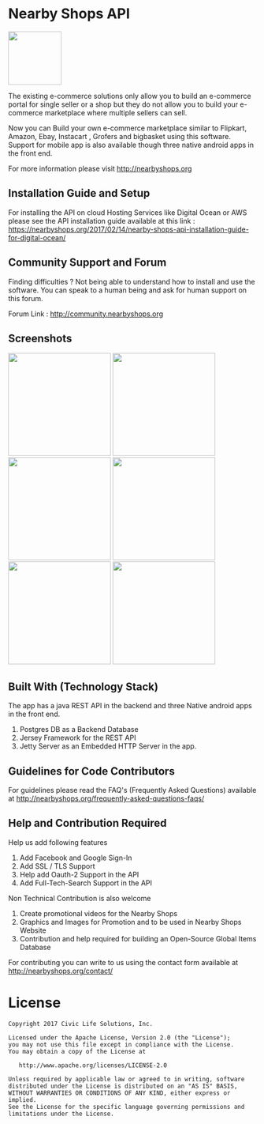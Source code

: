 

Nearby Shops API
==================


<img src="https://i1.wp.com/nearbyshops.org/wp-content/uploads/2017/02/backdrop_play_store.png" width="108">

The existing e-commerce solutions only allow you to build an e-commerce portal for single seller or a shop but they do not allow you to build your e-commerce marketplace where multiple sellers can sell.

Now you can Build your own e-commerce marketplace similar to Flipkart, Amazon, Ebay, Instacart , Grofers and bigbasket using this software. Support for mobile app is also available though three native android apps in the front end. 

For more information please visit http://nearbyshops.org


Installation Guide and Setup
------------------------------

For installing the API on cloud Hosting Services like Digital Ocean or AWS please see the API installation guide available at this link : https://nearbyshops.org/2017/02/14/nearby-shops-api-installation-guide-for-digital-ocean/


Community Support and Forum
-------------------------

Finding difficulties ? Not being able to understand how to install and use the software. You can speak to a human being and ask for human support on this forum. 

Forum Link : http://community.nearbyshops.org


Screenshots
-----------


<img src="https://i2.wp.com/nearbyshops.org/wp-content/uploads/2017/02/Screenshot_20170210-214201.png" width="208">  <img src="https://github.com/SumeetMoray/Nearby-Shops-Global-items-Database-app/blob/master/screenshots/gidb-item-categories-browse.png" width="208">  <img src="https://github.com/SumeetMoray/Nearby-Shops-Global-items-Database-app/blob/master/screenshots/gidb-items-browse.png" width="208">  <img src="https://github.com/SumeetMoray/Nearby-Shops-Global-items-Database-app/blob/master/screenshots/gidb-items-by-category.png" width="208">  <img src="https://i2.wp.com/nearbyshops.org/wp-content/uploads/2017/02/Screenshot_20170210-214209.png" width="208">  <img src="https://i2.wp.com/nearbyshops.org/wp-content/uploads/2017/02/Screenshot_20170224-075254.png" width="208">




Built With (Technology Stack)
-------------------------------

The app has a java REST API in the backend and three Native android apps in the front end. 

1. Postgres DB as a Backend Database
2. Jersey Framework for the REST API
3. Jetty Server as an Embedded HTTP Server in the app. 



Guidelines for Code Contributors
--------------------------------

For guidelines please read the FAQ's (Frequently Asked Questions) available at 
http://nearbyshops.org/frequently-asked-questions-faqs/


Help and Contribution Required
------------------------------

Help us add following features

1. Add Facebook and Google Sign-In 
2. Add SSL / TLS Support 
3. Help add Oauth-2 Support in the API
4. Add Full-Tech-Search Support in the API

Non Technical Contribution is also welcome 

1. Create promotional videos for the Nearby Shops
2. Graphics and Images for Promotion and to be used in Nearby Shops Website
3. Contribution and help required for building an Open-Source Global Items Database

For contributing you can write to us using the contact form available at http://nearbyshops.org/contact/


License
=======

    Copyright 2017 Civic Life Solutions, Inc.

    Licensed under the Apache License, Version 2.0 (the "License");
    you may not use this file except in compliance with the License.
    You may obtain a copy of the License at

       http://www.apache.org/licenses/LICENSE-2.0

    Unless required by applicable law or agreed to in writing, software
    distributed under the License is distributed on an "AS IS" BASIS,
    WITHOUT WARRANTIES OR CONDITIONS OF ANY KIND, either express or implied.
    See the License for the specific language governing permissions and
    limitations under the License.


 [1]: http://nearbyshops.org
 [snap]: https://oss.sonatype.org/content/repositories/snapshots/
